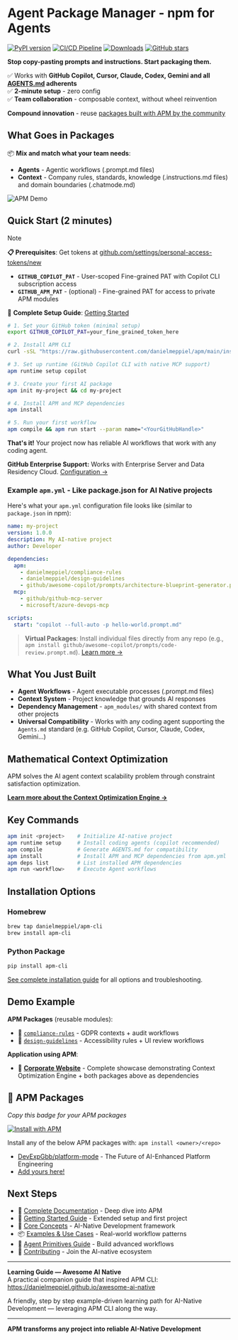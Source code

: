 # Agent Package Manager - npm for Agents

[![PyPI version](https://badge.fury.io/py/apm-cli.svg)](https://badge.fury.io/py/apm-cli)
[![CI/CD Pipeline](https://github.com/danielmeppiel/apm/actions/workflows/build-release.yml/badge.svg)](https://github.com/danielmeppiel/apm/actions/workflows/build-release.yml)
[![Downloads](https://img.shields.io/pypi/dm/apm-cli.svg)](https://pypi.org/project/apm-cli/)
[![GitHub stars](https://img.shields.io/github/stars/danielmeppiel/apm.svg?style=social&label=Star)](https://github.com/danielmeppiel/apm/stargazers)

**Stop copy-pasting prompts and instructions. Start packaging them.**

✅ Works with **GitHub Copilot, Cursor, Claude, Codex, Gemini and all [AGENTS.md](https://agents.md) adherents**  
✅ **2-minute setup** - zero config  
✅ **Team collaboration** - composable context, without wheel reinvention

**Compound innovation** - reuse [packages built with APM by the community](#built-with-apm)

## What Goes in Packages

📦 **Mix and match what your team needs**:

- **Agents** - Agentic workflows (.prompt.md files)
- **Context** - Company rules, standards, knowledge (.instructions.md files) and domain boundaries (.chatmode.md)

![APM Demo](docs/apm-demo.gif)

## Quick Start (2 minutes)

> [!NOTE] 
> **📋 Prerequisites**: Get tokens at [github.com/settings/personal-access-tokens/new](https://github.com/settings/personal-access-tokens/new)  
> - **`GITHUB_COPILOT_PAT`** - User-scoped Fine-grained PAT with Copilot CLI subscription access 
> - **`GITHUB_APM_PAT`** - (optional) - Fine-grained PAT for access to private APM modules 
>
> 📖 **Complete Setup Guide**: [Getting Started](docs/getting-started.md)

```bash
# 1. Set your GitHub token (minimal setup)
export GITHUB_COPILOT_PAT=your_fine_grained_token_here

# 2. Install APM CLI
curl -sSL "https://raw.githubusercontent.com/danielmeppiel/apm/main/install.sh" | sh

# 3. Set up runtime (GitHub Copilot CLI with native MCP support)
apm runtime setup copilot

# 3. Create your first AI package
apm init my-project && cd my-project

# 4. Install APM and MCP dependencies
apm install

# 5. Run your first workflow
apm compile && apm run start --param name="<YourGitHubHandle>"
```

**That's it!** Your project now has reliable AI workflows that work with any coding agent.

**GitHub Enterprise Support:** Works with Enterprise Server and Data Residency Cloud. [Configuration →](docs/getting-started.md#github-enterprise-support)

### Example `apm.yml` - Like package.json for AI Native projects

Here's what your `apm.yml` configuration file looks like (similar to `package.json` in npm):

```yaml
name: my-project
version: 1.0.0
description: My AI-native project
author: Developer

dependencies:
  apm:
    - danielmeppiel/compliance-rules
    - danielmeppiel/design-guidelines
    - github/awesome-copilot/prompts/architecture-blueprint-generator.prompt.md
  mcp:
    - github/github-mcp-server
    - microsoft/azure-devops-mcp

scripts:
  start: "copilot --full-auto -p hello-world.prompt.md"
```

> **Virtual Packages**: Install individual files directly from any repo (e.g., `apm install github/awesome-copilot/prompts/code-review.prompt.md`). [Learn more →](docs/getting-started.md#virtual-packages)

## What You Just Built

- **Agent Workflows** - Agent executable processes (.prompt.md files)
- **Context System** - Project knowledge that grounds AI responses
- **Dependency Management** - `apm_modules/` with shared context from other projects  
- **Universal Compatibility** - Works with any coding agent supporting the `Agents.md` standard (e.g. GitHub Copilot, Cursor, Claude, Codex, Gemini...)

## Mathematical Context Optimization

APM solves the AI agent context scalability problem through constraint satisfaction optimization.

**[Learn more about the Context Optimization Engine →](docs/compilation.md)**

## Key Commands

```bash
apm init <project>    # Initialize AI-native project
apm runtime setup     # Install coding agents (copilot recommended)
apm compile           # Generate AGENTS.md for compatibility  
apm install           # Install APM and MCP dependencies from apm.yml
apm deps list         # List installed APM dependencies
apm run <workflow>    # Execute Agent workflows
```

## Installation Options

### Homebrew
```bash
brew tap danielmeppiel/apm-cli
brew install apm-cli
```

### Python Package
```bash
pip install apm-cli
```

[See complete installation guide](docs/getting-started.md) for all options and troubleshooting.

## Demo Example

**APM Packages** (reusable modules):
- 🏢 [`compliance-rules`](https://github.com/danielmeppiel/compliance-rules) - GDPR contexts + audit workflows  
- 👤 [`design-guidelines`](https://github.com/danielmeppiel/design-guidelines) - Accessibility rules + UI review workflows

**Application using APM**:
- 🚀 **[Corporate Website](https://github.com/danielmeppiel/corporate-website)** - Complete showcase demonstrating Context Optimization Engine + both packages above as dependencies

## 🌟 APM Packages
*Copy this badge for your APM packages* 

[![Install with APM](https://img.shields.io/badge/📦_Install_with-APM-blue?style=flat-square)](https://github.com/danielmeppiel/apm#-apm-packages) 

Install any of the below APM packages with: `apm install <owner>/<repo>`

- [DevExpGbb/platform-mode](https://github.com/DevExpGbb/platform-mode) - The Future of AI-Enhanced Platform Engineering
- [Add yours here!](https://github.com/danielmeppiel/apm/discussions/new)

## Next Steps

- 📖 [Complete Documentation](docs/README.md) - Deep dive into APM
- 🚀 [Getting Started Guide](docs/getting-started.md) - Extended setup and first project
- 🧠 [Core Concepts](docs/concepts.md) - AI-Native Development framework  
- 📦 [Examples & Use Cases](docs/examples.md) - Real-world workflow patterns
- 🔧 [Agent Primitives Guide](docs/primitives.md) - Build advanced workflows
- 🤝 [Contributing](CONTRIBUTING.md) - Join the AI-native ecosystem

---

**Learning Guide — Awesome AI Native**  
A practical companion guide that inspired APM CLI: <https://danielmeppiel.github.io/awesome-ai-native>

A friendly, step by step example-driven learning path for AI-Native Development — leveraging APM CLI along the way.

---

**APM transforms any project into reliable AI-Native Development**
